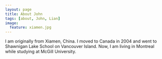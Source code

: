 ```yaml
---
layout: page
title: About John
tags: [about, John, Lian]
image:
  feature: xiamen.jpg
---
```


I am originally from Xiamen, China. I moved to Canada in 2004 and went to Shawnigan Lake School on Vancouver Island. Now, I am living in Montreal while studying at McGill University.

